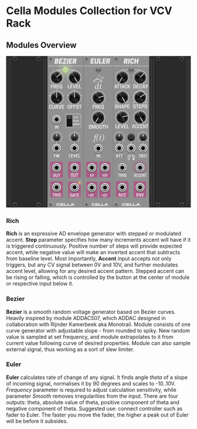 # Cella Modules Collection for VCV Rack


## Modules Overview

![Cella Modules Panels](/docs/Cella_Modules.png)

### Rich
**Rich** is an expressive AD envelope generator with stepped or modulated accent. **Step** parameter specifies how many increments accent will have if it is triggered continuously. Positive number of steps will provide expected accent, while negative value will make an inverted accent that subtracts from baseline level. Most importantly, **Accent** input accepts not only triggers, but any CV signal between 0V and 10V, and further modulates accent level, allowing for any desired accent pattern. Stepped accent can be rising or falling, which is controlled by the button at the center of module or respective input below it.

### Bezier
**Bezier** is a smooth random voltage generator based on Bezier curves. Heavily inspired by module ADDAC507, which ADDAC designed in collaboration with Rijnder Kamerbeek aka Monotrail. Module consists of one curve generator with adjustable slope - from rounded to spiky. New random value is sampled at set frequency, and module extrapolates to it from current value following curve of desired properties. Module can also sample external signal, thus working as a sort of slew limiter.

### Euler
**Euler** calculates rate of change of any signal. It finds angle *theta* of a slope of incoming signal, normalises it by 90 degrees and scales to -10..10V. *Frequency* parameter is required to adjust calculation sensitivity, while parameter *Smooth* removes irregularities from the input. There are four outputs: theta, absolute value of theta, positive component of theta and negative component of theta.
Suggested use: connect controller such as fader to Euler. The faster you move the fader, the higher a peak out of Euler will be before it subsides.